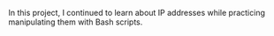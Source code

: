 In this project, I continued to learn about IP addresses while practicing manipulating them with Bash scripts.
